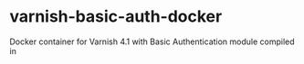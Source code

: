 # varnish-basic-auth-docker
Docker container for Varnish 4.1 with Basic Authentication module compiled in
